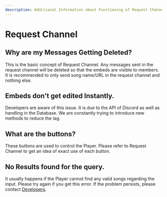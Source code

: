 ```yaml
---
description: Additional Information about Functioning of Request Channel.
---
```


# Request Channel

## Why are my Messages Getting Deleted?

This is the basic concept of Request Channel. Any messages sent in the request channel will be deleted so that the embeds are visible to members. It is recommended to only send song name/URL in the request channel and nothing else.

## Embeds don't get edited Instantly.

Developers are aware of this issue. It is due to the API of Discord as well as handling in the Database. We are constantly trying to introduce new methods to reduce the lag.

## What are the buttons?

These buttons are used to control the Player. Please refer to Request Channel to get an idea of exact use of each button.

## No Results found for the query.

It usually happens if the Player cannot find any valid songs regarding the input. Please try again if you get this error. If the problem persists, please contact [Developers](https://discord.gg/xe7GTYh9PR).
